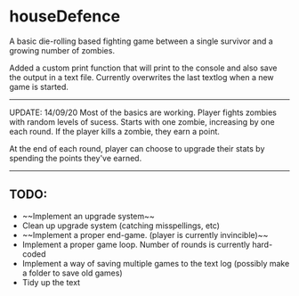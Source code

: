 # houseDefence

A basic die-rolling based fighting game between a single survivor and a growing number of zombies.

Added a custom print function that will print to the console and also save the output in a text file. Currently overwrites the last textlog when a new game is started.

************************

UPDATE: 14/09/20
Most of the basics are working. Player fights zombies with random levels of sucess. Starts with one zombie, increasing by one each round. If the player kills a zombie, they earn a point. 

At the end of each round, player can choose to upgrade their stats by spending the points they've earned. 

************************

## TODO:


<ul>
	<li>~~Implement an upgrade system~~</li>
		<li>Clean up upgrade system (catching misspellings, etc)</li>
	<li>~~Implement a proper end-game. (player is currently invincible)~~</li>
		<li>Implement a proper game loop. Number of rounds is currently hard-coded</li>
	<li>Implement a way of saving multiple games to the text log (possibly make a folder to save old games)</li>
	<li>Tidy up the text</li>
</ul>